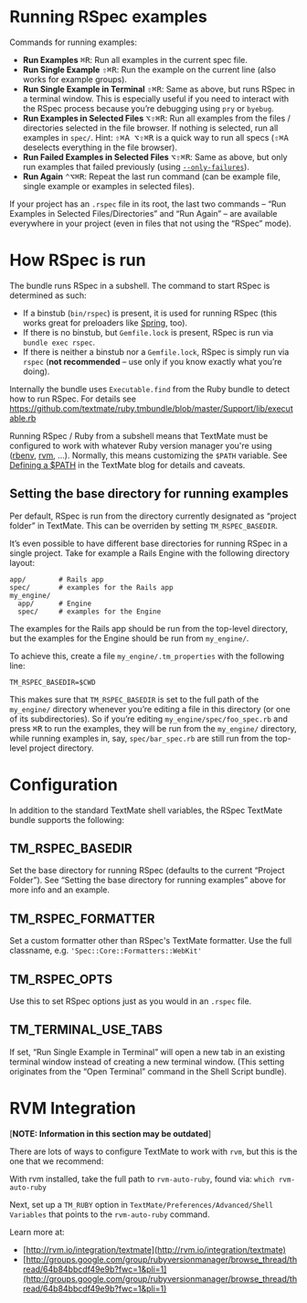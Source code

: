 # Running RSpec examples

Commands for running examples:

 * __Run Examples__ <kbd>⌘R</kbd>: Run all examples in the current spec file.
 * __Run Single Example__ <kbd>⇧⌘R</kbd>: Run the example on the current line (also works for example groups).
 * __Run Single Example in Terminal__ <kbd>⇧⌘R</kbd>: Same as above, but runs RSpec in a terminal window. This is especially useful if you need to interact with the RSpec process because you’re debugging using `pry` or `byebug`.
 * __Run Examples in Selected Files__ <kbd>⌥⇧⌘R</kbd>: Run all examples from the files / directories selected in the file browser. If nothing is selected, run all examples in `spec/`. Hint: <kbd>⇧⌘A ⌥⇧⌘R</kbd> is a quick way to run all specs (<kbd>⇧⌘A</kbd> deselects everything in the file browser).
 * __Run Failed Examples in Selected Files__ <kbd>⌥⇧⌘R</kbd>: Same as above, but only run examples that failed previously (using [`--only-failures`](https://relishapp.com/rspec/rspec-core/v/3-6/docs/command-line/only-failures)).
 * __Run Again__ <kbd>⌃⌥⌘R</kbd>: Repeat the last run command (can be example file, single example or examples in selected files).
 
If your project has an `.rspec` file in its root, the last two commands – “Run Examples in Selected Files/Directories” and “Run Again” – are available everywhere in your project (even in files that not using the “RSpec” mode).
 
# How RSpec is run

The bundle runs RSpec in a subshell. The command to start RSpec is determined as such:

 * If a binstub (`bin/rspec`) is present, it is used for running RSpec (this works great for preloaders like [Spring](https://github.com/rails/spring), too).
 * If there is no binstub, but `Gemfile.lock` is present, RSpec is run via `bundle exec rspec`.
 * If there is neither a binstub nor a `Gemfile.lock`, RSpec is simply run via `rspec` (__not recommended__ – use only if you know exactly what you’re doing).

Internally the bundle uses `Executable.find` from the Ruby bundle to detect how to run RSpec. For details see https://github.com/textmate/ruby.tmbundle/blob/master/Support/lib/executable.rb

Running RSpec / Ruby from a subshell means that TextMate must be configured to work with whatever Ruby version manager you're using ([rbenv](https://github.com/sstephenson/rbenv), [rvm](http://rvm.io/), …). Normally, this means customizing the `$PATH` variable. See [Defining a $PATH](http://blog.macromates.com/2014/defining-a-path/) in the TextMate blog for details and caveats.

## Setting the base directory for running examples

Per default, RSpec is run from the directory currently designated as “project folder” in TextMate. This can be overriden by setting `TM_RSPEC_BASEDIR`.

It’s even possible to have different base directories for running RSpec in a single project. Take for example a Rails Engine with the following directory layout:


    app/        # Rails app
    spec/       # examples for the Rails app
    my_engine/
      app/      # Engine
      spec/     # examples for the Engine

The examples for the Rails app should be run from the top-level directory, but the examples for the Engine should be run from `my_engine/`.

To achieve this, create a file `my_engine/.tm_properties` with the following line:

    TM_RSPEC_BASEDIR=$CWD

This makes sure that `TM_RSPEC_BASEDIR` is set to the full path of the `my_engine/` directory whenever you’re editing a file in this directory (or one of its subdirectories). So if you’re editing  `my_engine/spec/foo_spec.rb` and press <kbd>⌘R</kbd> to run the examples, they will be run from the `my_engine/` directory, while running examples in, say, `spec/bar_spec.rb` are still run from the top-level project directory.

# Configuration

In addition to the standard TextMate shell variables, the RSpec
TextMate bundle supports the following:

## TM\_RSPEC\_BASEDIR

Set the base directory for running RSpec (defaults to the current “Project Folder”). See “Setting the base directory for running examples” above for more info and an example.

## TM\_RSPEC\_FORMATTER

Set a custom formatter other than RSpec's TextMate formatter. Use
the full classname, e.g. `'Spec::Core::Formatters::WebKit'`

## TM\_RSPEC\_OPTS

Use this to set RSpec options just as you would in an `.rspec`
file.

## TM\_TERMINAL\_USE\_TABS

If set, “Run Single Example in Terminal” will open a new tab in an existing terminal window instead of creating a new terminal window. (This setting originates from the “Open Terminal” command in the Shell Script bundle).


# RVM Integration

[__NOTE: Information in this section may be outdated__]

There are lots of ways to configure TextMate to work with `rvm`,
but this is the one that we recommend:

With rvm installed, take the full path to `rvm-auto-ruby`, 
found via: `which rvm-auto-ruby`

Next, set up a `TM_RUBY` option in
`TextMate/Preferences/Advanced/Shell Variables` that points to the
`rvm-auto-ruby` command.

Learn more at:

* [http://rvm.io/integration/textmate](http://rvm.io/integration/textmate)
* [http://groups.google.com/group/rubyversionmanager/browse_thread/thread/64b84bbcdf49e9b?fwc=1&pli=1](http://groups.google.com/group/rubyversionmanager/browse_thread/thread/64b84bbcdf49e9b?fwc=1&pli=1)

